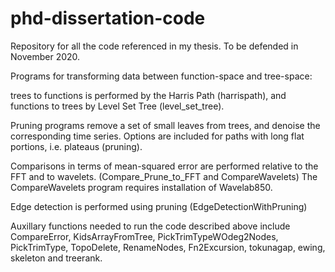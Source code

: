 # phd-dissertation-code
Repository for all the code referenced in my thesis. To be defended in November 2020.

Programs for transforming data between function-space and tree-space: 

trees to functions is performed by the Harris Path (harrispath), and functions to trees by Level Set Tree (level_set_tree).

Pruning programs remove a set of small leaves from trees, and denoise the corresponding time series. Options are included for paths with long flat portions, i.e. plateaus (pruning).

Comparisons in terms of mean-squared error are performed relative to the FFT and to wavelets. (Compare_Prune_to_FFT and CompareWavelets)
The CompareWavelets program requires installation of Wavelab850.

Edge detection is performed using pruning (EdgeDetectionWithPruning)

Auxillary functions needed to run the code described above include CompareError, KidsArrayFromTree, PickTrimTypeWOdeg2Nodes, PickTrimType, TopoDelete, RenameNodes, Fn2Excursion, tokunagap, ewing, skeleton and treerank. 
